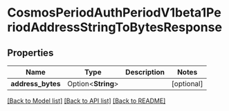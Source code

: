 # CosmosPeriodAuthPeriodV1beta1PeriodAddressStringToBytesResponse

## Properties

Name | Type | Description | Notes
------------ | ------------- | ------------- | -------------
**address_bytes** | Option<**String**> |  | [optional]

[[Back to Model list]](../README.md#documentation-for-models) [[Back to API list]](../README.md#documentation-for-api-endpoints) [[Back to README]](../README.md)


